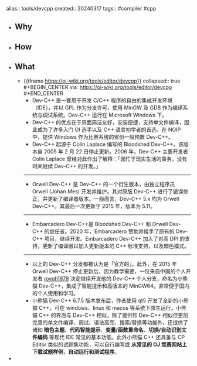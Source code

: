 alias:: tools/devcpp
created:: 20240317
tags:: #compiler #cpp

- ## Why
- ## How
- ## What
  - {{iframe https://oi-wiki.org/tools/editor/devcpp}}
    collapsed:: true
    #+BEGIN_CENTER
    via: https://oi-wiki.org/tools/editor/devcpp
    #+END_CENTER
    - Dev-C++ 是一套用于开发 C/C++ 程序的自由的集成开发环境（IDE），并以 GPL 作为分发许可，使用 MinGW 及 GDB 作为编译系统与调试系统。Dev-C++ 运行在 Microsoft Windows 下。
    - Dev-C++ 的优点在于界面简洁友好，安装便捷，支持单文件编译，因此成为了许多入门 OI 选手以及 C++ 语言初学者的首选。在 NOIP 中，提供 Windows 作为比赛系统的省份一般预置 Dev-C++。
    - Dev-C++ 起源于 Colin Laplace 编写的 Bloodshed Dev-C++。该版本自 2005 年 2 月 22 日停止更新。2006 年，Dev-C++ 主要开发者 Colin Laplace 曾经对此作出了解释：「因忙于现实生活的事务，没有时间继续 Dev-C++ 的开发。」
    - ---
    - Orwell Dev-C++ 是 Dev-C++ 的一个衍生版本，由独立程序员 Orwell (Johan Mes) 开发并维护。其对原版 Dev-C++ 进行了错误修正，并更新了编译器版本。一般而言，Dev-C++ 5.x 均为 Orwell Dev-C++。其最后一次更新于 2015 年，版本为 5.11。
    - ---
    - Embarcadero Dev-C++是 Bloodshed Dev-C++ 和 Orwell Dev-C++ 的继任者。2020 年，Embarcadero 赞助并接手了原有的 Dev-C++ 项目，继续开发。Embarcadero Dev-C++ 加入了对高 DPI 的支持，更新了编译器以加入更新版本的 C++ 标准支持，以及暗色模式。
    - ---
    - 以上的 Dev-C++ 分发都被认为是「官方的」。此外，在 2015 年 Orwell Dev-C++ 停止更新后，因为教学需要，一位来自中国的个人开发者 [royqh1979](https://github.com/royqh1979) 决定继续开发他的 Dev-C++ 个人分支，命名为小熊猫 Dev-C++，集成了智能提示和高版本的 MinGW64，非常便于国内的个人使用和学习。
    - 小熊猫 Dev-C++ 6.7.5 版本发布后，作者使用 qt5 开发了全新的小熊猫 C++，可在 windows、linux 和 macos 等系统下原生运行。小熊猫 C++ 的界面与 Dev-C++ 相似，除了提供和 Dev-C++ 相似但更加完善的单文件编译、调试、语法高亮、搜索/替换等功能外，还提供了诸如 **暗色主题**、**代码智能提示**、**变量/函数重命名**、**切换/自动识别文件编码** 等现代 IDE 常见的基本功能。此外小熊猫 C++ 还具备与 CP Editor 类似的试题集功能，可以自行编写或 **从常见的 OJ 竞赛网站上下载试题样例**，**自动运行和测试程序**。
-